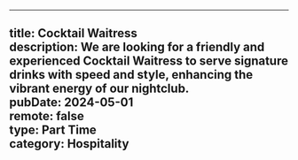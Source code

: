 ---  

title: Cocktail Waitress  
description: We are looking for a friendly and experienced Cocktail Waitress to serve signature drinks with speed and style, enhancing the vibrant energy of our nightclub.  
pubDate: 2024-05-01  
remote: false  
type: Part Time  
category: Hospitality  
---  